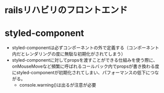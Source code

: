 # railsリハビリのフロントエンド

# styled-component
- styled-componentは必ずコンポーネントの外で定義する（コンポーネント内だとレンダリングの度に無駄な初期化がされてしまう）
- styled-componentに対してpropsを渡すことができる仕組みを使う際に、onMouseMoveなど頻繁に呼ばれるコールバック内でpropsが書き換わる度にstyled-componentが初期化されてしまい、パフォーマンスの低下につながる。
  - console.warning()は出るが注意が必要